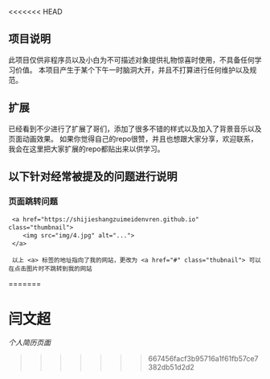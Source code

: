 <<<<<<< HEAD


## 项目说明
此项目仅供非程序员以及小白为不可描述对象提供礼物惊喜时使用，不具备任何学习价值。
本项目产生于某个下午一时脑洞大开，并且不打算进行任何维护以及规范。

## 扩展
已经看到不少进行了扩展了哥们，添加了很多不错的样式以及加入了背景音乐以及页面动画效果。
如果你觉得自己的repo很赞，并且也想跟大家分享，欢迎联系，我会在这里把大家扩展的repo都贴出来以供学习。



## 以下针对经常被提及的问题进行说明
### 页面跳转问题
     <a href="https://shijieshangzuimeidenvren.github.io" class="thumbnail">
     	<img src="img/4.jpg" alt="...">
     </a>
     
     以上 <a> 标签的地址指向了我的网站，更改为 <a href="#" class="thubnail"> 可以在点击图片时不跳转到我的网站
=======
# 闫文超
<i>个人简历页面</i>
>>>>>>> 667456facf3b95716a1f61fb57ce7382db51d2d2

